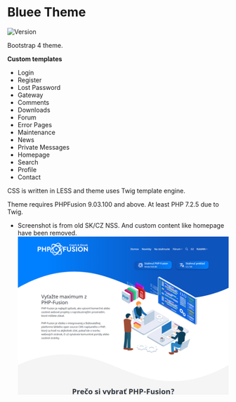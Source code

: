 # Bluee Theme

![Version](https://img.shields.io/badge/Version-2.2.0-blue.svg)


Bootstrap 4 theme.


**Custom templates**

- Login
- Register
- Lost Password
- Gateway
- Comments
- Downloads
- Forum
- Error Pages
- Maintenance
- News
- Private Messages
- Homepage
- Search
- Profile
- Contact

CSS is written in LESS and theme uses Twig template engine.

Theme requires PHPFusion 9.03.100 and above.
At least PHP 7.2.5 due to Twig.

* Screenshot is from old SK/CZ NSS. And custom content like homepage have been removed.
![Preview](screenshot.png)
